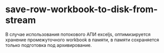 # save-row-workbook-to-disk-from-stream

В случае использования потокового АПИ exceljs, оптимизируется хранение промежуточного workbook в памяти, в памяти сохраняется только подготовка под архивирование.
